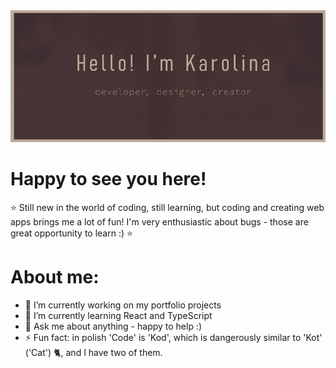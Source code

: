 <img src="github_hello.png">

# Happy to see you here!
⭐ Still new in the world of coding, still learning, but coding and creating web apps brings me a lot of fun! 
I'm very enthusiastic about bugs - those are great opportunity to learn :) ⭐

# About me:
- 🔭 I’m currently working on my portfolio projects
- 🌱 I’m currently learning React and TypeScript
- 💬 Ask me about anything - happy to help :)
- ⚡ Fun fact: in polish 'Code' is 'Kod', which is dangerously similar to 'Kot' ('Cat') 🐈, and I have two of them.


